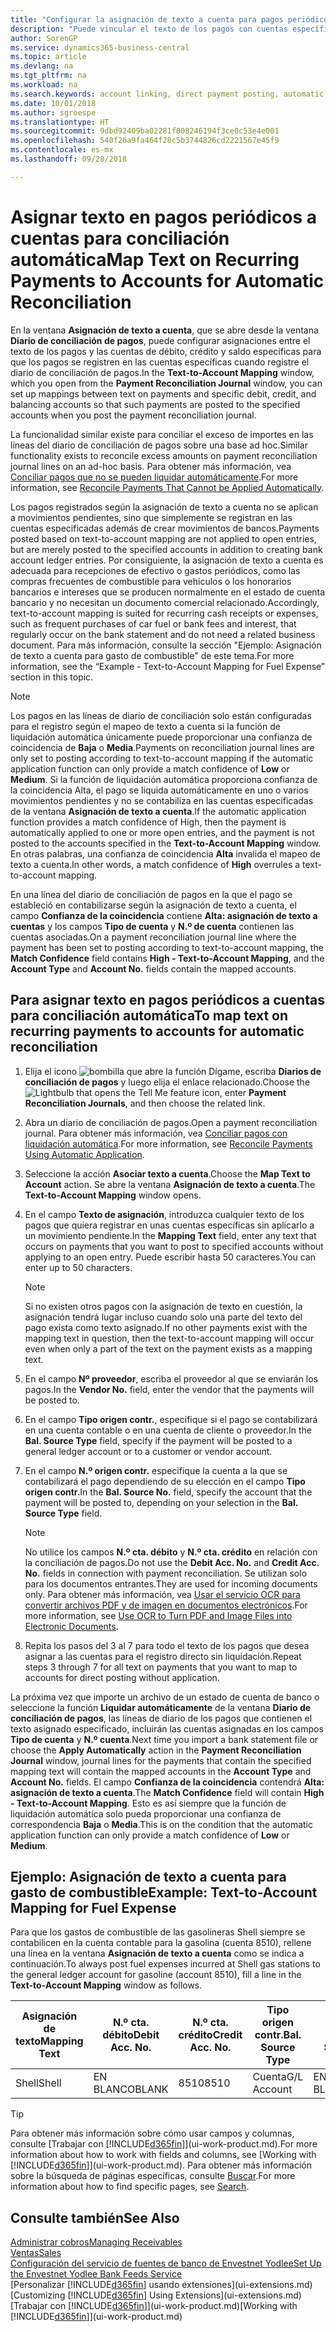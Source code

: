```yaml
---
title: "Configurar la asignación de texto a cuenta para pagos periódicos | Documentos de Microsoft"
description: "Puede vincular el texto de los pagos con cuentas específicas, de modo que los pagos se registren en las cuentas al registrar el diario de conciliación de pagos."
author: SorenGP
ms.service: dynamics365-business-central
ms.topic: article
ms.devlang: na
ms.tgt_pltfrm: na
ms.workload: na
ms.search.keywords: account linking, direct payment posting, automatic payment processing, reconcile payment, recurring expense, recurring cash receipt
ms.date: 10/01/2018
ms.author: sgroespe
ms.translationtype: HT
ms.sourcegitcommit: 9dbd92409ba02281f008246194f3ce0c53e4e001
ms.openlocfilehash: 540f26a9fa464f28c5b3744826cd2221567e45f9
ms.contentlocale: es-mx
ms.lasthandoff: 09/28/2018

---
```

# <a name="map-text-on-recurring-payments-to-accounts-for-automatic-reconciliation"></a><span data-ttu-id="6cbb7-103">Asignar texto en pagos periódicos a cuentas para conciliación automática</span><span class="sxs-lookup"><span data-stu-id="6cbb7-103">Map Text on Recurring Payments to Accounts for Automatic Reconciliation</span></span>
<span data-ttu-id="6cbb7-104">En la ventana **Asignación de texto a cuenta**, que se abre desde la ventana **Diario de conciliación de pagos**, puede configurar asignaciones entre el texto de los pagos y las cuentas de débito, crédito y saldo específicas para que los pagos se registren en las cuentas específicas cuando registre el diario de conciliación de pagos.</span><span class="sxs-lookup"><span data-stu-id="6cbb7-104">In the **Text-to-Account Mapping** window, which you open from the **Payment Reconciliation Journal** window, you can set up mappings between text on payments and specific debit, credit, and balancing accounts so that such payments are posted to the specified accounts when you post the payment reconciliation journal.</span></span>

<span data-ttu-id="6cbb7-105">La funcionalidad similar existe para conciliar el exceso de importes en las líneas del diario de conciliación de pagos sobre una base ad hoc.</span><span class="sxs-lookup"><span data-stu-id="6cbb7-105">Similar functionality exists to reconcile excess amounts on payment reconciliation journal lines on an ad-hoc basis.</span></span> <span data-ttu-id="6cbb7-106">Para obtener más información, vea [Conciliar pagos que no se pueden liquidar automáticamente](receivables-how-reconcile-payments-cannot-apply-auto.md).</span><span class="sxs-lookup"><span data-stu-id="6cbb7-106">For more information, see [Reconcile Payments That Cannot be Applied Automatically](receivables-how-reconcile-payments-cannot-apply-auto.md).</span></span>

<span data-ttu-id="6cbb7-107">Los pagos registrados según la asignación de texto a cuenta no se aplican a movimientos pendientes, sino que simplemente se registran en las cuentas especificadas además de crear movimientos de bancos.</span><span class="sxs-lookup"><span data-stu-id="6cbb7-107">Payments posted based on text-to-account mapping are not applied to open entries, but are merely posted to the specified accounts in addition to creating bank account ledger entries.</span></span> <span data-ttu-id="6cbb7-108">Por consiguiente, la asignación de texto a cuenta es adecuada para recepciones de efectivo o gastos periódicos, como las compras frecuentes de combustible para vehículos o los honorarios bancarios e intereses que se producen normalmente en el estado de cuenta bancario y no necesitan un documento comercial relacionado.</span><span class="sxs-lookup"><span data-stu-id="6cbb7-108">Accordingly, text-to-account mapping is suited for recurring cash receipts or expenses, such as frequent purchases of car fuel or bank fees and interest, that regularly occur on the bank statement and do not need a related business document.</span></span> <span data-ttu-id="6cbb7-109">Para más información, consulte la sección "Ejemplo: Asignación de texto a cuenta para gasto de combustible" de este tema.</span><span class="sxs-lookup"><span data-stu-id="6cbb7-109">For more information, see the “Example - Text-to-Account Mapping for Fuel Expense” section in this topic.</span></span>

> [!NOTE]  
>   <span data-ttu-id="6cbb7-110">Los pagos en las líneas de diario de conciliación solo están configuradas para el registro según el mapeo de texto a cuenta si la función de liquidación automática únicamente puede proporcionar una confianza de coincidencia de **Baja** o **Media**.</span><span class="sxs-lookup"><span data-stu-id="6cbb7-110">Payments on reconciliation journal lines are only set to posting according to text-to-account mapping if the automatic application function can only provide a match confidence of **Low** or **Medium**.</span></span> <span data-ttu-id="6cbb7-111">Si la función de liquidación automática proporciona confianza de la coincidencia Alta, el pago se liquida automáticamente en uno o varios movimientos pendientes y no se contabiliza en las cuentas especificadas de la ventana **Asignación de texto a cuenta**.</span><span class="sxs-lookup"><span data-stu-id="6cbb7-111">If the automatic application function provides a match confidence of High, then the payment is automatically applied to one or more open entries, and the payment is not posted to the accounts specified in the **Text-to-Account Mapping** window.</span></span> <span data-ttu-id="6cbb7-112">En otras palabras, una confianza de coincidencia **Alta** invalida el mapeo de texto a cuenta.</span><span class="sxs-lookup"><span data-stu-id="6cbb7-112">In other words, a match confidence of **High** overrules a text-to-account mapping.</span></span>

<span data-ttu-id="6cbb7-113">En una línea del diario de conciliación de pagos en la que el pago se estableció en contabilizarse según la asignación de texto a cuenta, el campo **Confianza de la coincidencia** contiene **Alta: asignación de texto a cuentas** y los campos **Tipo de cuenta** y **N.º de cuenta** contienen las cuentas asociadas.</span><span class="sxs-lookup"><span data-stu-id="6cbb7-113">On a payment reconciliation journal line where the payment has been set to posting according to text-to-account mapping, the **Match Confidence** field contains **High - Text-to-Account Mapping**, and the **Account Type** and **Account No.** fields contain the mapped accounts.</span></span>

## <a name="to-map-text-on-recurring-payments-to-accounts-for-automatic-reconciliation"></a><span data-ttu-id="6cbb7-114">Para asignar texto en pagos periódicos a cuentas para conciliación automática</span><span class="sxs-lookup"><span data-stu-id="6cbb7-114">To map text on recurring payments to accounts for automatic reconciliation</span></span>
1. <span data-ttu-id="6cbb7-115">Elija el icono ![bombilla que abre la función Dígame](media/ui-search/search_small.png "Dígame que desea hacer"), escriba **Diarios de conciliación de pagos** y luego elija el enlace relacionado.</span><span class="sxs-lookup"><span data-stu-id="6cbb7-115">Choose the ![Lightbulb that opens the Tell Me feature](media/ui-search/search_small.png "Tell me what you want to do") icon, enter **Payment Reconciliation Journals**, and then choose the related link.</span></span>
2. <span data-ttu-id="6cbb7-116">Abra un diario de conciliación de pagos.</span><span class="sxs-lookup"><span data-stu-id="6cbb7-116">Open a payment reconciliation journal.</span></span> <span data-ttu-id="6cbb7-117">Para obtener más información, vea [Conciliar pagos con liquidación automática](receivables-how-reconcile-payments-auto-application.md).</span><span class="sxs-lookup"><span data-stu-id="6cbb7-117">For more information, see [Reconcile Payments Using Automatic Application](receivables-how-reconcile-payments-auto-application.md).</span></span>
3. <span data-ttu-id="6cbb7-118">Seleccione la acción **Asociar texto a cuenta**.</span><span class="sxs-lookup"><span data-stu-id="6cbb7-118">Choose the **Map Text to Account** action.</span></span> <span data-ttu-id="6cbb7-119">Se abre la ventana **Asignación de texto a cuenta**.</span><span class="sxs-lookup"><span data-stu-id="6cbb7-119">The **Text-to-Account Mapping** window opens.</span></span>
4. <span data-ttu-id="6cbb7-120">En el campo **Texto de asignación**, introduzca cualquier texto de los pagos que quiera registrar en unas cuentas específicas sin aplicarlo a un movimiento pendiente.</span><span class="sxs-lookup"><span data-stu-id="6cbb7-120">In the **Mapping Text** field, enter any text that occurs on payments that you want to post to specified accounts without applying to an open entry.</span></span> <span data-ttu-id="6cbb7-121">Puede escribir hasta 50 caracteres.</span><span class="sxs-lookup"><span data-stu-id="6cbb7-121">You can enter up to 50 characters.</span></span>

    > [!NOTE]  
    >   <span data-ttu-id="6cbb7-122">Si no existen otros pagos con la asignación de texto en cuestión, la asignación tendrá lugar incluso cuando solo una parte del texto del pago exista como texto asignado.</span><span class="sxs-lookup"><span data-stu-id="6cbb7-122">If no other payments exist with the mapping text in question, then the text-to-account mapping will occur even when only a part of the text on the payment exists as a mapping text.</span></span>
5. <span data-ttu-id="6cbb7-123">En el campo **Nº proveedor**, escriba el proveedor al que se enviarán los pagos.</span><span class="sxs-lookup"><span data-stu-id="6cbb7-123">In the **Vendor No.** field, enter the vendor that the payments will be posted to.</span></span>
6. <span data-ttu-id="6cbb7-124">En el campo **Tipo origen contr.**, especifique si el pago se contabilizará en una cuenta contable o en una cuenta de cliente o proveedor.</span><span class="sxs-lookup"><span data-stu-id="6cbb7-124">In the **Bal. Source Type** field, specify if the payment will be posted to a general ledger account or to a customer or vendor account.</span></span>
7. <span data-ttu-id="6cbb7-125">En el campo **N.º origen contr.** especifique la cuenta a la que se contabilizará el pago dependiendo de su elección en el campo **Tipo origen contr.**</span><span class="sxs-lookup"><span data-stu-id="6cbb7-125">In the **Bal. Source No.** field, specify the account that the payment will be posted to, depending on your selection in the **Bal. Source Type** field.</span></span>

    > [!NOTE]
    > <span data-ttu-id="6cbb7-126">No utilice los campos **N.º cta. débito** y **N.º cta. crédito** en relación con la conciliación de pagos.</span><span class="sxs-lookup"><span data-stu-id="6cbb7-126">Do not use the **Debit Acc. No.** and **Credit Acc. No.** fields in connection with payment reconciliation.</span></span> <span data-ttu-id="6cbb7-127">Se utilizan solo para los documentos entrantes.</span><span class="sxs-lookup"><span data-stu-id="6cbb7-127">They are used for incoming documents only.</span></span> <span data-ttu-id="6cbb7-128">Para obtener más información, vea [Usar el servicio OCR para convertir archivos PDF y de imagen en documentos electrónicos](across-how-use-ocr-pdf-images-files.md).</span><span class="sxs-lookup"><span data-stu-id="6cbb7-128">For more information, see [Use OCR to Turn PDF and Image Files into Electronic Documents](across-how-use-ocr-pdf-images-files.md).</span></span>

8. <span data-ttu-id="6cbb7-129">Repita los pasos del 3 al 7 para todo el texto de los pagos que desea asignar a las cuentas para el registro directo sin liquidación.</span><span class="sxs-lookup"><span data-stu-id="6cbb7-129">Repeat steps 3 through 7 for all text on payments that you want to map to accounts for direct posting without application.</span></span>

<span data-ttu-id="6cbb7-130">La próxima vez que importe un archivo de un estado de cuenta de banco o seleccione la función **Liquidar automáticamente** de la ventana **Diario de conciliación de pagos**, las líneas de diario de los pagos que contienen el texto asignado especificado, incluirán las cuentas asignadas en los campos **Tipo de cuenta** y **N.º cuenta**.</span><span class="sxs-lookup"><span data-stu-id="6cbb7-130">Next time you import a bank statement file or choose the **Apply Automatically** action in the **Payment Reconciliation Journal** window, journal lines for the payments that contain the specified mapping text will contain the mapped accounts in the **Account Type** and **Account No.** fields.</span></span> <span data-ttu-id="6cbb7-131">El campo **Confianza de la coincidencia** contendrá **Alta: asignación de texto a cuenta**.</span><span class="sxs-lookup"><span data-stu-id="6cbb7-131">The **Match Confidence** field will contain **High - Text-to-Account Mapping**.</span></span> <span data-ttu-id="6cbb7-132">Esto es así siempre que la función de liquidación automática solo pueda proporcionar una confianza de correspondencia **Baja** o **Media**.</span><span class="sxs-lookup"><span data-stu-id="6cbb7-132">This is on the condition that the automatic application function can only provide a match confidence of **Low** or **Medium**.</span></span>

## <a name="example-text-to-account-mapping-for-fuel-expense"></a><span data-ttu-id="6cbb7-133">Ejemplo: Asignación de texto a cuenta para gasto de combustible</span><span class="sxs-lookup"><span data-stu-id="6cbb7-133">Example: Text-to-Account Mapping for Fuel Expense</span></span>
<span data-ttu-id="6cbb7-134">Para que los gastos de combustible de las gasolineras Shell siempre se contabilicen en la cuenta contable para la gasolina (cuenta 8510), rellene una línea en la ventana **Asignación de texto a cuenta** como se indica a continuación.</span><span class="sxs-lookup"><span data-stu-id="6cbb7-134">To always post fuel expenses incurred at Shell gas stations to the general ledger account for gasoline (account 8510), fill a line in the **Text-to-Account Mapping** window as follows.</span></span>

| <span data-ttu-id="6cbb7-135">Asignación de texto</span><span class="sxs-lookup"><span data-stu-id="6cbb7-135">Mapping Text</span></span> | <span data-ttu-id="6cbb7-136">N.º cta. débito</span><span class="sxs-lookup"><span data-stu-id="6cbb7-136">Debit Acc. No.</span></span> | <span data-ttu-id="6cbb7-137">N.º cta. crédito</span><span class="sxs-lookup"><span data-stu-id="6cbb7-137">Credit Acc. No.</span></span> | <span data-ttu-id="6cbb7-138">Tipo origen contr.</span><span class="sxs-lookup"><span data-stu-id="6cbb7-138">Bal. Source Type</span></span> | <span data-ttu-id="6cbb7-139">N.º origen contr.</span><span class="sxs-lookup"><span data-stu-id="6cbb7-139">Bal. Source No.</span></span> |
| --- | --- | --- | --- | --- |
| <span data-ttu-id="6cbb7-140">Shell</span><span class="sxs-lookup"><span data-stu-id="6cbb7-140">Shell</span></span> |<span data-ttu-id="6cbb7-141">EN BLANCO</span><span class="sxs-lookup"><span data-stu-id="6cbb7-141">BLANK</span></span> |<span data-ttu-id="6cbb7-142">8510</span><span class="sxs-lookup"><span data-stu-id="6cbb7-142">8510</span></span> |<span data-ttu-id="6cbb7-143">Cuenta</span><span class="sxs-lookup"><span data-stu-id="6cbb7-143">G/L Account</span></span> |<span data-ttu-id="6cbb7-144">EN BLANCO</span><span class="sxs-lookup"><span data-stu-id="6cbb7-144">BLANK</span></span> |

> [!TIP]  
>   <span data-ttu-id="6cbb7-145">Para obtener más información sobre cómo usar campos y columnas, consulte [Trabajar con [!INCLUDE[d365fin](includes/d365fin_long_md.md)]](ui-work-product.md).</span><span class="sxs-lookup"><span data-stu-id="6cbb7-145">For more information about how to work with fields and columns, see [Working with [!INCLUDE[d365fin](includes/d365fin_long_md.md)]](ui-work-product.md).</span></span> <span data-ttu-id="6cbb7-146">Para obtener más información sobre la búsqueda de páginas específicas, consulte [Buscar](ui-search.md).</span><span class="sxs-lookup"><span data-stu-id="6cbb7-146">For more information about how to find specific pages, see [Search](ui-search.md).</span></span>

## <a name="see-also"></a><span data-ttu-id="6cbb7-147">Consulte también</span><span class="sxs-lookup"><span data-stu-id="6cbb7-147">See Also</span></span>
[<span data-ttu-id="6cbb7-148">Administrar cobros</span><span class="sxs-lookup"><span data-stu-id="6cbb7-148">Managing Receivables</span></span>](receivables-manage-receivables.md)  
[<span data-ttu-id="6cbb7-149">Ventas</span><span class="sxs-lookup"><span data-stu-id="6cbb7-149">Sales</span></span>](sales-manage-sales.md)  
[<span data-ttu-id="6cbb7-150">Configuración del servicio de fuentes de banco de Envestnet Yodlee</span><span class="sxs-lookup"><span data-stu-id="6cbb7-150">Set Up the Envestnet Yodlee Bank Feeds Service</span></span>](bank-how-setup-bank-statement-service.md)  
<span data-ttu-id="6cbb7-151">[Personalizar [!INCLUDE[d365fin](includes/d365fin_md.md)] usando extensiones](ui-extensions.md)</span><span class="sxs-lookup"><span data-stu-id="6cbb7-151">[Customizing [!INCLUDE[d365fin](includes/d365fin_md.md)] Using Extensions](ui-extensions.md)</span></span>  
<span data-ttu-id="6cbb7-152">[Trabajar con [!INCLUDE[d365fin](includes/d365fin_md.md)]](ui-work-product.md)</span><span class="sxs-lookup"><span data-stu-id="6cbb7-152">[Working with [!INCLUDE[d365fin](includes/d365fin_md.md)]](ui-work-product.md)</span></span>

